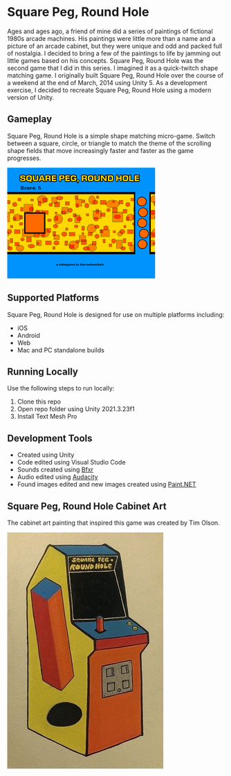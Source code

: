 # Square Peg, Round Hole
Ages and ages ago, a friend of mine did a series of paintings of fictional 1980s arcade machines. His paintings were little more than a name and a picture of an arcade cabinet, but they were unique and odd and packed full of nostalgia. I decided to bring a few of the paintings to life by jamming out little games based on his concepts. Square Peg, Round Hole was the second game that I did in this series. I imagined it as a quick-twitch shape matching game. I originally built Square Peg, Round Hole over the course of a weekend at the end of March, 2014 using Unity 5. As a development exercise, I decided to recreate Square Peg, Round Hole using a modern version of Unity.

## Gameplay
Square Peg, Round Hole is a simple shape matching micro-game. Switch between a square, circle, or triangle to match the theme of the scrolling shape fields that move increasingly faster and faster as the game progresses.

![Square Peg, Round Hole gameplay](https://github.com/mklewandowski/square-peg-round-hole/blob/main/Assets/Images/square-peg-gameplay.gif?raw=true)

## Supported Platforms
Square Peg, Round Hole is designed for use on multiple platforms including:
- iOS
- Android
- Web
- Mac and PC standalone builds

## Running Locally
Use the following steps to run locally:
1. Clone this repo
2. Open repo folder using Unity 2021.3.23f1
3. Install Text Mesh Pro

## Development Tools
- Created using Unity
- Code edited using Visual Studio Code
- Sounds created using [Bfxr](https://www.bfxr.net/)
- Audio edited using [Audacity](https://www.audacityteam.org/)
- Found images edited and new images created using [Paint.NET](https://www.getpaint.net/)

## Square Peg, Round Hole Cabinet Art
The cabinet art painting that inspired this game was created by Tim Olson.

![Square Peg, Round Hole cabinet art painting](https://github.com/mklewandowski/square-peg-round-hole/blob/main/Assets/Images/squarepeg.jpg?raw=true)